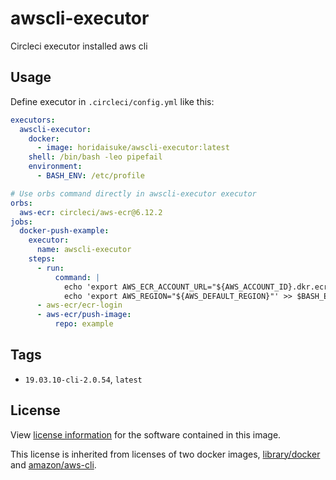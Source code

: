 # awscli-executor
Circleci executor installed aws cli

## Usage

Define executor in `.circleci/config.yml` like this:

```yaml
executors:
  awscli-executor:
    docker:
      - image: horidaisuke/awscli-executor:latest
    shell: /bin/bash -leo pipefail
    environment:
      - BASH_ENV: /etc/profile

# Use orbs command directly in awscli-executor executor
orbs:
  aws-ecr: circleci/aws-ecr@6.12.2
jobs:
  docker-push-example:
    executor:
      name: awscli-executor
    steps:
      - run:
          command: |
            echo 'export AWS_ECR_ACCOUNT_URL="${AWS_ACCOUNT_ID}.dkr.ecr.${AWS_DEFAULT_REGION}.amazonaws.com"' >> $BASH_ENV
            echo 'export AWS_REGION="${AWS_DEFAULT_REGION}"' >> $BASH_ENV
      - aws-ecr/ecr-login
      - aws-ecr/push-image:
          repo: example
```

## Tags

* `19.03.10-cli-2.0.54`, `latest`

## License

View [license information](https://github.com/horidaisuke/awscli-executor/blob/main/LICENSE) for the software contained in this image.

This license is inherited from licenses of two docker images, [library/docker](https://hub.docker.com/_/docker) and [amazon/aws-cli](https://hub.docker.com/r/amazon/aws-cli).
